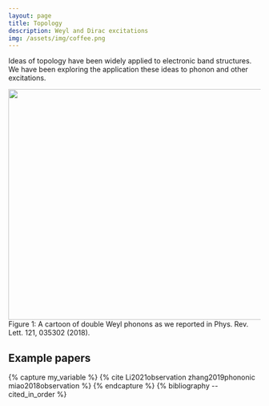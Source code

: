 ```yaml
---
layout: page
title: Topology
description: Weyl and Dirac excitations
img: /assets/img/coffee.png
---
```


Ideas of topology have been widely applied to electronic band structures. We have been exploring the application these ideas to phonon and other excitations.

<center><img src="{{ site.baseurl }}/assets/img/Weyl.png" height="460" width="630"></center>
<div class="col three caption">
    Figure 1: A cartoon of double Weyl phonons as we reported in Phys. Rev. Lett. 121, 035302 (2018).
</div>


## Example papers
{% capture my_variable %}
{% cite Li2021observation zhang2019phononic miao2018observation %}
{% endcapture %}
{% bibliography --cited_in_order %}

